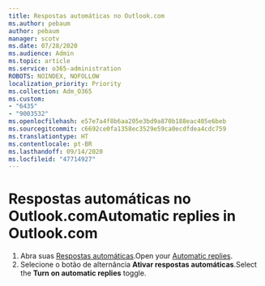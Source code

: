 ```yaml
---
title: Respostas automáticas no Outlook.com
ms.author: pebaum
author: pebaum
manager: scotv
ms.date: 07/28/2020
ms.audience: Admin
ms.topic: article
ms.service: o365-administration
ROBOTS: NOINDEX, NOFOLLOW
localization_priority: Priority
ms.collection: Adm_O365
ms.custom:
- "6435"
- "9003532"
ms.openlocfilehash: e57e7a4f8b6aa205e3bd9a870b188eac405e6beb
ms.sourcegitcommit: c6692ce0fa1358ec3529e59ca0ecdfdea4cdc759
ms.translationtype: HT
ms.contentlocale: pt-BR
ms.lasthandoff: 09/14/2020
ms.locfileid: "47714927"
---
```

# <a name="automatic-replies-in-outlookcom"></a><span data-ttu-id="69d9e-102">Respostas automáticas no Outlook.com</span><span class="sxs-lookup"><span data-stu-id="69d9e-102">Automatic replies in Outlook.com</span></span>

1. <span data-ttu-id="69d9e-103">Abra suas [Respostas automáticas](https://go.microsoft.com/fwlink/?linkid=2143007).</span><span class="sxs-lookup"><span data-stu-id="69d9e-103">Open your [Automatic replies](https://go.microsoft.com/fwlink/?linkid=2143007).</span></span>
2. <span data-ttu-id="69d9e-104">Selecione o botão de alternância **Ativar respostas automáticas**.</span><span class="sxs-lookup"><span data-stu-id="69d9e-104">Select the **Turn on automatic replies** toggle.</span></span>
